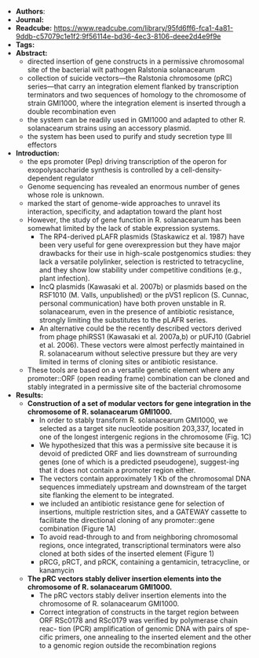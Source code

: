 - **Authors**:
- **Journal:**
- **Readcube:** https://www.readcube.com/library/95fd6ff6-fca1-4a81-9ddb-c57079c1e1f2:9f56114e-bd36-4ec3-8106-deee2d4e9f9e
- **Tags:**
- **Abstract:**
	- directed insertion of gene constructs in a permissive chromosomal site of the bacterial wilt pathogen Ralstonia solanacearum
	- collection of suicide vectors—the Ralstonia chromosome (pRC) series—that carry an integration element flanked by transcription terminators and two sequences of homology to the chromosome of strain GMI1000, where the integration element is inserted through a double recombination even
	- the system can be readily used in GMI1000 and adapted to other R. solanacearum strains using an accessory plasmid.
	- the system has been used to purify and study secretion type III effectors
- **Introduction:**
	- the eps promoter (Pep) driving transcription of the operon for exopolysaccharide synthesis is controlled by a cell-density-dependent regulator
	- Genome sequencing has revealed an enormous number of genes whose role is unknown.
	- marked the start of genome-wide approaches to unravel its interaction, specificity, and adaptation toward the plant host
	- However, the study of gene function in R. solanacearum has been somewhat limited by the lack of stable expression systems.
		- The RP4-derived pLAFR plasmids (Staskawicz et al. 1987) have been very useful for gene overexpression but they have major drawbacks for their use in high-scale postgenomics studies: they lack a versatile polylinker, selection is restricted to tetracycline, and they show low stability under competitive conditions (e.g., plant infection).
		- IncQ plasmids (Kawasaki et al. 2007b) or plasmids based on the RSF1010 (M. Valls, unpublished) or the pVS1 replicon (S. Cunnac, personal communication) have both proven unstable in R. solanacearum, even in the presence of antibiotic resistance, strongly limiting the substitutes to the pLAFR series.
		- An alternative could be the recently described vectors derived from phage phiRSS1 (Kawasaki et al. 2007a,b) or pUFJ10 (Gabriel et al. 2006). These vectors were almost perfectly maintained in R. solanacearum without selective pressure but they are very limited in terms of cloning sites or antibiotic resistance.
	- These tools are based on a versatile genetic element where any promoter::ORF (open reading frame) combination can be cloned and stably integrated in a permissive site of the bacterial chromosome
- **Results:**
	- **Construction of a set of modular vectors for gene integration in the chromosome of R. solanacearum GMI1000.**
		- In order to stably transform R. solanacearum GMI1000, we selected as a target site nucleotide position 203,337, located in one of the longest intergenic regions in the chromosome (Fig. 1C)
		- We hypothesized that this was a permissive site because it is devoid of predicted ORF and lies downstream of surrounding genes (one of which is a predicted pseudogene), suggest-ing that it does not contain a promoter region either.
		- The vectors contain approximately 1 Kb of the chromosomal DNA sequences immediately upstream and downstream of the target site flanking the element to be integrated.
		- we included an antibiotic resistance gene for selection of insertions, multiple restriction sites, and a GATEWAY cassette to facilitate the directional cloning of any promoter::gene combination (Figure 1A)
		- To avoid read-through to and from neighboring chromosomal regions, once integrated, transcriptional terminators were also cloned at both sides of the inserted element (Figure 1)
		- pRCG, pRCT, and pRCK, containing a gentamicin, tetracycline, or kanamycin
	- **The pRC vectors stably deliver insertion elements into the chromosome of R. solanacearum GMI1000.**
		- The pRC vectors stably deliver insertion elements into the chromosome of R. solanacearum GMI1000.
		- Correct integration of constructs in the target region between ORF RSc0178 and RSc0179 was verified by polymerase chain reac- tion (PCR) amplification of genomic DNA with pairs of spe- cific primers, one annealing to the inserted element and the other to a genomic region outside the recombination regions